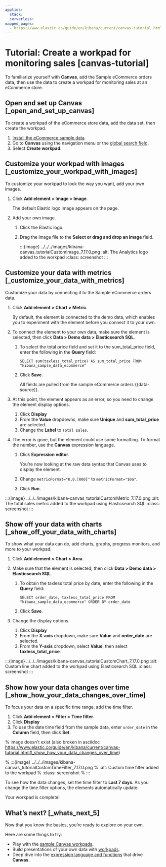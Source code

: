 ```yaml
---
applies:
  stack:
  serverless:
mapped_pages:
  - https://www.elastic.co/guide/en/kibana/current/canvas-tutorial.html
---
```


# Tutorial: Create a workpad for monitoring sales [canvas-tutorial]

To familiarize yourself with **Canvas**, add the Sample eCommerce orders data, then use the data to create a workpad for monitoring sales at an eCommerce store.


## Open and set up Canvas [_open_and_set_up_canvas]

To create a workpad of the eCommerce store data, add the data set, then create the workpad.

1. [Install the eCommerce sample data](../../index.md#gs-get-data-into-kibana).
2. Go to **Canvas** using the navigation menu or the [global search field](/explore-analyze/find-and-organize/find-apps-and-objects.md).
3. Select **Create workpad**.


## Customize your workpad with images [_customize_your_workpad_with_images]

To customize your workpad to look the way you want, add your own images.

1. Click **Add element > Image > Image**.

    The default Elastic logo image appears on the page.

2. Add your own image.

    1. Click the Elastic logo.
    2. Drag the image file to the **Select or drag and drop an image** field.

       :::{image} ../../../images/kibana-canvas_tutorialCustomImage_7.17.0.png
       :alt: The Analytics logo added to the workpad
       :class: screenshot
       :::



## Customize your data with metrics [_customize_your_data_with_metrics]

Customize your data by connecting it to the Sample eCommerce orders data.

1. Click **Add element > Chart > Metric**.

    By default, the element is connected to the demo data, which enables you to experiment with the element before you connect it to your own.

2. To connect the element to your own data, make sure the element is selected, then click **Data > Demo data > Elasticsearch SQL**.

    1. To select the total price field and set it to the sum_total_price field, enter the following in the **Query** field:

        ```text
        SELECT sum(taxless_total_price) AS sum_total_price FROM "kibana_sample_data_ecommerce"
        ```

    2. Click **Save**.

        All fields are pulled from the sample eCommerce orders {{data-source}}.

3. At this point, the element appears as an error, so you need to change the element display options.

    1. Click **Display**
    2. From the **Value** dropdowns, make sure **Unique** and **sum_total_price** are selected.
    3. Change the **Label** to `Total sales`.

4. The error is gone, but the element could use some formatting. To format the number, use the **Canvas** expression language.

    1. Click **Expression editor**.

        You’re now looking at the raw data syntax that Canvas uses to display the element.

    2. Change `metricFormat="0,0.[000]"` to `metricFormat="$0a"`.
    3. Click **Run**.


:::{image} ../../../images/kibana-canvas_tutorialCustomMetric_7.17.0.png
:alt: The total sales metric added to the workpad using Elasticsearch SQL
:class: screenshot
:::


## Show off your data with charts [_show_off_your_data_with_charts]

To show what your data can do, add charts, graphs, progress monitors, and more to your workpad.

1. Click **Add element > Chart > Area**.
2. Make sure that the element is selected, then click **Data > Demo data > Elasticsearch SQL**.

    1. To obtain the taxless total price by date, enter the following in the **Query** field:

        ```text
        SELECT order_date, taxless_total_price FROM "kibana_sample_data_ecommerce" ORDER BY order_date
        ```

    2. Click **Save**.

3. Change the display options.

    1. Click **Display**
    2. From the **X-axis** dropdown, make sure **Value** and **order_date** are selected.
    3. From the **Y-axis** dropdown, select **Value**, then select **taxless_total_price**.


:::{image} ../../../images/kibana-canvas_tutorialCustomChart_7.17.0.png
:alt: Custom line chart added to the workpad using Elasticsearch SQL
:class: screenshot
:::


## Show how your data changes over time [_show_how_your_data_changes_over_time]

To focus your data on a specific time range, add the time filter.

1. Click **Add element > Filter > Time filter**.
2. Click **Display**
3. To use the date time field from the sample data, enter `order_date` in the **Column** field, then click **Set**.

% image doesn't exist (also broken in asciidoc https://www.elastic.co/guide/en/kibana/current/canvas-tutorial.html#_show_how_your_data_changes_over_time)

% :::{image} ../../../images/kibana-canvas_tutorialCustomTimeFilter_7.17.0.png
% :alt: Custom time filter added to the workpad
% :class: screenshot
% :::

To see how the data changes, set the time filter to **Last 7 days**. As you change the time filter options, the elements automatically update.

Your workpad is complete!


## What’s next? [_whats_next_5]

Now that you know the basics, you’re ready to explore on your own.

Here are some things to try:

* Play with the [sample Canvas workpads](https://www.elastic.co/guide/en/kibana/current/get-started.html).
* Build presentations of your own data with [workpads](../canvas.md#create-workpads).
* Deep dive into the [expression language and functions](canvas-function-reference.md) that drive **Canvas**.
